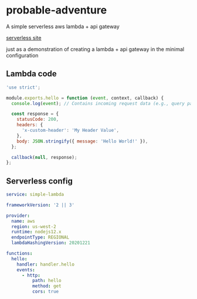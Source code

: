 # probable-adventure
A simple serverless aws lambda + api gateway

[serverless site](https://www.serverless.com/ "serverless site")

just as a demonstration of creating a lambda + api gateway in the minimal configuration

## Lambda code

```javascript
'use strict';

module.exports.hello = function (event, context, callback) {
  console.log(event); // Contains incoming request data (e.g., query params, headers and more)

  const response = {
    statusCode: 200,
    headers: {
      'x-custom-header': 'My Header Value',
    },
    body: JSON.stringify({ message: 'Hello World!' }),
  };

  callback(null, response);
};
```
## Serverless config

```yaml
service: simple-lambda

frameworkVersion: '2 || 3'

provider:
  name: aws
  region: us-west-2
  runtime: nodejs12.x
  endpointType: REGIONAL
  lambdaHashingVersion: 20201221

functions:
  hello:
    handler: handler.hello
    events:
      - http:
          path: hello
          method: get
          cors: true
```
